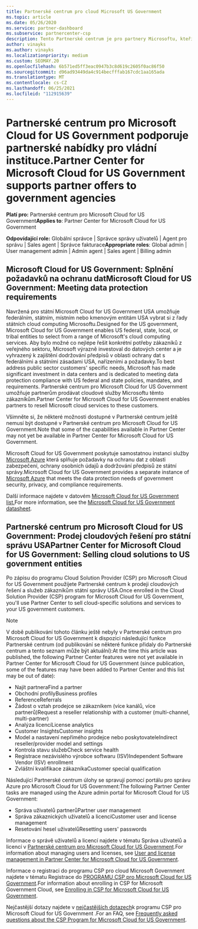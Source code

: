 ```yaml
---
title: Partnerské centrum pro cloud Microsoft US Government
ms.topic: article
ms.date: 05/26/2020
ms.service: partner-dashboard
ms.subservice: partnercenter-csp
description: Tento Partnerské centrum je pro partnery Microsoftu, kteří nabízejí cloudová řešení Microsoftu zákazníkům pracujícím s vládními úřady v USA.
author: vinayks
ms.author: vinayks
ms.localizationpriority: medium
ms.custom: SEOMAY.20
ms.openlocfilehash: 6b571ed5ff3eac0947b3c8d619c2605f0ac86f50
ms.sourcegitcommit: d96ad93449da4c914becfffab167cdc1aa165ada
ms.translationtype: MT
ms.contentlocale: cs-CZ
ms.lasthandoff: 06/25/2021
ms.locfileid: "112915639"
---
```

# <a name="partner-center-for-microsoft-cloud-for-us-government-supports-partner-offers-to-government-agencies"></a><span data-ttu-id="8c2cf-103">Partnerské centrum pro Microsoft Cloud for US Government podporuje partnerské nabídky pro vládní instituce.</span><span class="sxs-lookup"><span data-stu-id="8c2cf-103">Partner Center for Microsoft Cloud for US Government supports partner offers to government agencies</span></span>

<span data-ttu-id="8c2cf-104">**Platí pro:** Partnerské centrum pro Microsoft Cloud for US Government</span><span class="sxs-lookup"><span data-stu-id="8c2cf-104">**Applies to**: Partner Center for Microsoft Cloud for US Government</span></span>

<span data-ttu-id="8c2cf-105">**Odpovídající role:** Globální správce | Správce správy uživatelů | Agent pro správu | Sales agent | Správce fakturace</span><span class="sxs-lookup"><span data-stu-id="8c2cf-105">**Appropriate roles**: Global admin | User management admin | Admin agent | Sales agent | Billing admin</span></span>

## <a name="microsoft-cloud-for-us-government-meeting-data-protection-requirements"></a><span data-ttu-id="8c2cf-106">Microsoft Cloud for US Government: Splnění požadavků na ochranu dat</span><span class="sxs-lookup"><span data-stu-id="8c2cf-106">Microsoft Cloud for US Government: Meeting data protection requirements</span></span>

<span data-ttu-id="8c2cf-107">Navržená pro státní Microsoft Cloud for US Government USA umožňuje federálním, státním, místním nebo kmenovým entitám USA vybrat si z řady státních cloud computing Microsoftu.</span><span class="sxs-lookup"><span data-stu-id="8c2cf-107">Designed for the US government, Microsoft Cloud for US Government enables US federal, state, local, or tribal entities to select from a range of Microsoft's cloud computing services.</span></span> <span data-ttu-id="8c2cf-108">Aby bylo možné co nejlépe řešit konkrétní potřeby zákazníků z veřejného sektoru, Microsoft výrazně investoval do datových center a je vyhrazený k zajištění dodržování předpisů v oblasti ochrany dat s federálními a státními zásadami USA, nařízeními a požadavky.</span><span class="sxs-lookup"><span data-stu-id="8c2cf-108">To best address public sector customers' specific needs, Microsoft has made significant investment in data centers and is dedicated to meeting data protection compliance with US federal and state policies, mandates, and requirements.</span></span> <span data-ttu-id="8c2cf-109">Partnerské centrum pro Microsoft Cloud for US Government umožňuje partnerům prodávat cloudové služby Microsoftu těmto zákazníkům.</span><span class="sxs-lookup"><span data-stu-id="8c2cf-109">Partner Center for Microsoft Cloud for US Government enables partners to resell Microsoft cloud services to these customers.</span></span>

<span data-ttu-id="8c2cf-110">Všimněte si, že některé možnosti dostupné v Partnerské centrum ještě nemusí být dostupné v Partnerské centrum pro Microsoft Cloud for US Government.</span><span class="sxs-lookup"><span data-stu-id="8c2cf-110">Note that some of the capabilities available in Partner Center may not yet be available in Partner Center for Microsoft Cloud for US Government.</span></span>

<span data-ttu-id="8c2cf-111">Microsoft Cloud for US Government poskytuje samostatnou instanci služby [Microsoft Azure](https://azure.microsoft.com/overview/clouds/government/) která splňuje požadavky na ochranu dat z oblasti zabezpečení, ochrany osobních údajů a dodržování předpisů ze státní správy.</span><span class="sxs-lookup"><span data-stu-id="8c2cf-111">Microsoft Cloud for US Government provides a separate instance of [Microsoft Azure](https://azure.microsoft.com/overview/clouds/government/) that meets the data protection needs of government security, privacy, and compliance requirements.</span></span> 

<span data-ttu-id="8c2cf-112">Další informace najdete v datovém [Microsoft Cloud for US Government list.](https://download.microsoft.com/download/C/9/C/C9CA3002-DFC4-4ADA-841F-DF42AEC042FB/Microsoft_Azure_Government_Datasheet_EN_US.PDF)</span><span class="sxs-lookup"><span data-stu-id="8c2cf-112">For more information, see the [Microsoft Cloud for US Government datasheet](https://download.microsoft.com/download/C/9/C/C9CA3002-DFC4-4ADA-841F-DF42AEC042FB/Microsoft_Azure_Government_Datasheet_EN_US.PDF).</span></span>

## <a name="partner-center-for-microsoft-cloud-for-us-government-selling-cloud-solutions-to-us-government-entities"></a><span data-ttu-id="8c2cf-113">Partnerské centrum pro Microsoft Cloud for US Government: Prodej cloudových řešení pro státní správu USA</span><span class="sxs-lookup"><span data-stu-id="8c2cf-113">Partner Center for Microsoft Cloud for US Government: Selling cloud solutions to US government entities</span></span>

<span data-ttu-id="8c2cf-114">Po zápisu do programu Cloud Solution Provider (CSP) pro Microsoft Cloud for US Government použijete Partnerské centrum k prodeji cloudových řešení a služeb zákazníkům státní správy USA.</span><span class="sxs-lookup"><span data-stu-id="8c2cf-114">Once enrolled in the Cloud Solution Provider (CSP) program for Microsoft Cloud for US Government, you'll use Partner Center to sell cloud-specific solutions and services to your US government customers.</span></span> 

> [!NOTE]  
> <span data-ttu-id="8c2cf-115">V době publikování tohoto článku ještě nebyly v Partnerské centrum pro Microsoft Cloud for US Government k dispozici následující funkce Partnerské centrum (od publikování se některé funkce přidaly do Partnerské centrum a tento seznam může být aktuální):</span><span class="sxs-lookup"><span data-stu-id="8c2cf-115">At the time this article was published, the following Partner Center features were not yet available in Partner Center for Microsoft Cloud for US Government (since publication, some of the features may have been added to Partner Center and this list may be out of date):</span></span>

- <span data-ttu-id="8c2cf-116">Najít partnera</span><span class="sxs-lookup"><span data-stu-id="8c2cf-116">Find a partner</span></span>
- <span data-ttu-id="8c2cf-117">Obchodní profily</span><span class="sxs-lookup"><span data-stu-id="8c2cf-117">Business profiles</span></span>
- <span data-ttu-id="8c2cf-118">Reference</span><span class="sxs-lookup"><span data-stu-id="8c2cf-118">Referrals</span></span>
- <span data-ttu-id="8c2cf-119">Žádost o vztah prodejce se zákazníkem (více kanálů, více partnerů)</span><span class="sxs-lookup"><span data-stu-id="8c2cf-119">Request a reseller relationship with a customer (multi-channel, multi-partner)</span></span>
- <span data-ttu-id="8c2cf-120">Analýza licencí</span><span class="sxs-lookup"><span data-stu-id="8c2cf-120">License analytics</span></span>
- <span data-ttu-id="8c2cf-121">Customer Insights</span><span class="sxs-lookup"><span data-stu-id="8c2cf-121">Customer insights</span></span>
- <span data-ttu-id="8c2cf-122">Model a nastavení nepřímého prodejce nebo poskytovatele</span><span class="sxs-lookup"><span data-stu-id="8c2cf-122">Indirect reseller/provider model and settings</span></span>
- <span data-ttu-id="8c2cf-123">Kontrola stavu služeb</span><span class="sxs-lookup"><span data-stu-id="8c2cf-123">Check service health</span></span>
- <span data-ttu-id="8c2cf-124">Registrace nezávislého výrobce softwaru (ISV)</span><span class="sxs-lookup"><span data-stu-id="8c2cf-124">Independent Software Vendor (ISV) enrollment</span></span>
- <span data-ttu-id="8c2cf-125">Zvláštní kvalifikace zákazníka</span><span class="sxs-lookup"><span data-stu-id="8c2cf-125">Customer special qualification</span></span>

<span data-ttu-id="8c2cf-126">Následující Partnerské centrum úlohy se spravují pomocí portálu pro správu Azure pro Microsoft Cloud for US Government:</span><span class="sxs-lookup"><span data-stu-id="8c2cf-126">The following Partner Center tasks are managed using the Azure admin portal for Microsoft Cloud for US Government:</span></span> 

- <span data-ttu-id="8c2cf-127">Správa uživatelů partnerů</span><span class="sxs-lookup"><span data-stu-id="8c2cf-127">Partner user management</span></span>
- <span data-ttu-id="8c2cf-128">Správa zákaznických uživatelů a licencí</span><span class="sxs-lookup"><span data-stu-id="8c2cf-128">Customer user and license management</span></span>
- <span data-ttu-id="8c2cf-129">Resetování hesel uživatelů</span><span class="sxs-lookup"><span data-stu-id="8c2cf-129">Resetting users' passwords</span></span>

<span data-ttu-id="8c2cf-130">Informace o správě uživatelů a licencí najdete v tématu Správa uživatelů a licencí v [Partnerské centrum pro Microsoft Cloud for US Government](user-management-in-partner-center-for-microsoft-us-govt-cloud.md).</span><span class="sxs-lookup"><span data-stu-id="8c2cf-130">For information about managing users and licenses, see [User and license management in Partner Center for Microsoft Cloud for US Government](user-management-in-partner-center-for-microsoft-us-govt-cloud.md).</span></span>

<span data-ttu-id="8c2cf-131">Informace o registraci do programu CSP pro cloud Microsoft Government najdete v tématu Registrace do [PROGRAMU CSP pro Microsoft Cloud for US Government](enroll-in-csp-for-microsoft-us-govt-cloud.md).</span><span class="sxs-lookup"><span data-stu-id="8c2cf-131">For information about enrolling in CSP for Microsoft Government Cloud, see [Enrolling in CSP for Microsoft Cloud for US Government](enroll-in-csp-for-microsoft-us-govt-cloud.md).</span></span>

<span data-ttu-id="8c2cf-132">Nejčastější dotazy najdete v [nejčastějších dotazech](faq-for-us-govt-cloud.yml)k programu CSP pro Microsoft Cloud for US Government .</span><span class="sxs-lookup"><span data-stu-id="8c2cf-132">For an FAQ, see [Frequently asked questions about the CSP Program for Microsoft Cloud for US Government](faq-for-us-govt-cloud.yml).</span></span>
